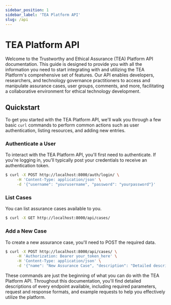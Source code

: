 ```yaml
---
sidebar_position: 1
sidebar_label: 'TEA Platform API'
slug: /api
---
```



# TEA Platform API

Welcome to the Trustworthy and Ethical Assurance (TEA) Platform API documentation. This guide is designed to provide you with all the information you need to start integrating with and utilizing the TEA Platform's comprehensive set of features. Our API enables developers, researchers, and technology governance practitioners to access and manipulate assurance cases, user groups, comments, and more, facilitating a collaborative environment for ethical technology development.

## Quickstart

To get you started with the TEA Platform API, we'll walk you through a few basic `curl` commands to perform common actions such as user authentication, listing resources, and adding new entries.

### Authenticate a User

To interact with the TEA Platform API, you'll first need to authenticate. If you're logging in, you'll typically post your credentials to receive an authentication token.

```bash
$ curl -X POST http://localhost:8000/auth/login/ \
     -H 'Content-Type: application/json' \
     -d '{"username": "yourusername", "password": "yourpassword"}'
```

### List Cases

You can list assurance cases available to you.

```bash
$ curl -X GET http://localhost:8000/api/cases/
```

### Add a New Case

To create a new assurance case, you'll need to POST the required data.

```bash
$ curl -X POST http://localhost:8000/api/cases/ \
     -H 'Authorization: Bearer your_token_here' \
     -H 'Content-Type: application/json' \
     -d '{"name": "New Assurance Case", "description": "Detailed description of the case", "user_id": "1", "lock_uuid": "", "color_profile": "default"}'
```

These commands are just the beginning of what you can do with the TEA Platform API. Throughout this documentation, you'll find detailed descriptions of every endpoint available, including required parameters, request and response formats, and example requests to help you effectively utilize the platform.
